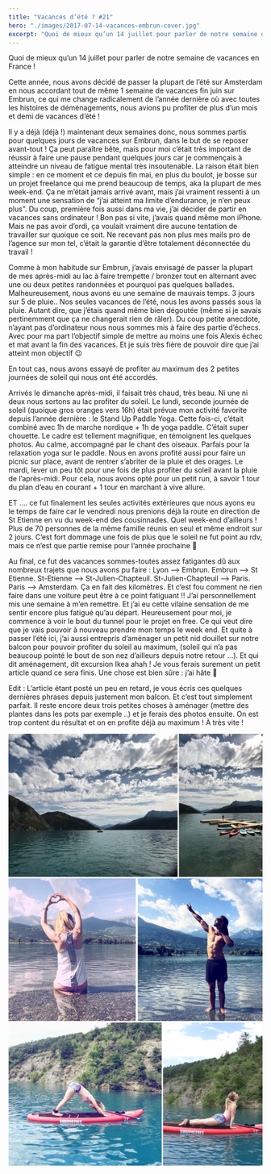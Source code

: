 ```yaml
---
title: "Vacances d’été ? #21"
hero: "./images/2017-07-14-vacances-embrun-cover.jpg"
excerpt: "Quoi de mieux qu’un 14 juillet pour parler de notre semaine de vacances en France ! Cette année, nous avons décidé de passer la plupart de l’été sur Amsterdam en nous accordant tout de même 1 semaine de vacances fin juin sur Embrun, ce qui me change radicalement de l’année dernière où avec toutes les"
---
```

Quoi de mieux qu’un 14 juillet pour parler de notre semaine de vacances en France !

Cette année, nous avons décidé de passer la plupart de l’été sur Amsterdam en nous accordant tout de même 1 semaine de vacances fin juin sur Embrun, ce qui me change radicalement de l’année dernière où avec toutes les histoires de déménagements, nous avions pu profiter de plus d’un mois et demi de vacances d’été !

Il y a déjà (déjà !) maintenant deux semaines donc, nous sommes partis pour quelques jours de vacances sur Embrun, dans le but de se reposer avant-tout ! Ça peut paraître bête, mais pour moi c’était très important de réussir à faire une pause pendant quelques jours car je commençais à atteindre un niveau de fatigue mental très insoutenable. La raison était bien simple : en ce moment et ce depuis fin mai, en plus du boulot, je bosse sur un projet freelance qui me prend beaucoup de temps, aka la plupart de mes week-end. Ça ne m’était jamais arrivé avant, mais j’ai vraiment ressenti à un moment une sensation de “j’ai atteint ma limite d’endurance, je n’en peux plus”. Du coup, première fois aussi dans ma vie, j’ai décider de partir en vacances sans ordinateur ! Bon pas si vite, j’avais quand même mon iPhone. Mais ne pas avoir d’ordi, ça voulait vraiment dire aucune tentation de travailler sur quoique ce soit. Ne recevant pas non plus mes mails pro de l’agence sur mon tel, c’était la garantie d’être totalement déconnectée du travail !

Comme à mon habitude sur Embrun, j’avais envisagé de passer la plupart de mes après-midi au lac à faire trempette / bronzer tout en alternant avec une ou deux petites randonnées et pourquoi pas quelques ballades. Malheureusement, nous avons eu une semaine de mauvais temps. 3 jours sur 5 de pluie.. Nos seules vacances de l’été, nous les avons passés sous la pluie. Autant dire, que j’étais quand même bien dégoutée (même si je savais pertinemment que ça ne changerait rien de râler). Du coup petite anecdote, n’ayant pas d’ordinateur nous nous sommes mis à faire des partie d’échecs. Avec pour ma part l’objectif simple de mettre au moins une fois Alexis échec et mat avant la fin des vacances. Et je suis très fière de pouvoir dire que j’ai atteint mon objectif 😉

En tout cas, nous avons essayé de profiter au maximum des 2 petites journées de soleil qui nous ont été accordés.

Arrivés le dimanche après-midi, il faisait très chaud, très beau. Ni une ni deux nous sortons au lac profiter du soleil. Le lundi, seconde journée de soleil (quoique gros oranges vers 16h) était prévue mon activité favorite depuis l’année dernière : le Stand Up Paddle Yoga. Cette fois-ci, c’était combiné avec 1h de marche nordique + 1h de yoga paddle. C’était super chouette. Le cadre est tellement magnifique, en témoignent les quelques photos. Au calme, accompagné par le chant des oiseaux. Parfais pour la relaxation yoga sur le paddle. Nous en avons profité aussi pour faire un picnic sur place, avant de rentrer s’abriter de la pluie et des orages. Le mardi, lever un peu tôt pour une fois de plus profiter du soleil avant la pluie de l’après-midi. Pour cela, nous avons opté pour un petit run, à savoir 1 tour du plan d’eau en courant + 1 tour en marchant à vive allure.

ET .... ce fut finalement les seules activités extérieures que nous ayons eu le temps de faire car le vendredi nous prenions déjà la route en direction de St Etienne en vu du week-end des cousinnades. Quel week-end d’ailleurs ! Plus de 70 personnes de la même famille réunis en seul et même endroit sur 2 jours. C’est fort dommage une fois de plus que le soleil ne fut point au rdv, mais ce n’est que partie remise pour l’année prochaine 🙂

Au final, ce fut des vacances sommes-toutes assez fatigantes dû aux nombreux trajets que nous avons pu faire : Lyon —> Embrun. Embrun —> St Etienne. St-Etienne —> St-Julien-Chapteuil. St-Julien-Chapteuil —> Paris. Paris —> Amsterdam. Ça en fait des kilomètres. Et c’est fou comment ne rien faire dans une voiture peut être à ce point fatiguant !! J’ai personnellement mis une semaine à m’en remettre. Et j’ai eu cette vilaine sensation de me sentir encore plus fatigué qu’au départ. Heureusement pour moi, je commence à voir le bout du tunnel pour le projet en free. Ce qui veut dire que je vais pouvoir à nouveau prendre mon temps le week end. Et quite à passer l’été ici, j’ai aussi entrepris d’aménager un petit nid douillet sur notre balcon pour pouvoir profiter du soleil au maximum, (soleil qui n’a pas beaucoup pointé le bout de son nez d’ailleurs depuis notre retour ...). Et qui dit aménagement, dit excursion Ikea ahah ! Je vous ferais surement un petit article quand ce sera finis. Une chose est bien sûre : j’ai hâte 🙂

Edit : L’article étant posté un peu en retard, je vous écris ces quelques dernières phrases depuis justement mon balcon. Et c’est tout simplement parfait. Il reste encore deux trois petites choses à aménager (mettre des plantes dans les pots par exemple ..) et je ferais des photos ensuite. On est trop content du résultat et on en profite déjà au maximum ! À très vite !

<div class="gallery">
<img alt="2017-07-14-vacances-embrun-photo01.jpg" src="./images/2017-07-14-vacances-embrun-photo01.jpg">
<img alt="2017-07-14-vacances-embrun-photo02.jpg" src="./images/2017-07-14-vacances-embrun-photo02.jpg">
<img alt="2017-07-14-vacances-embrun-photo03.jpg" src="./images/2017-07-14-vacances-embrun-photo03.jpg">
</div>


